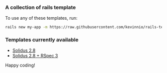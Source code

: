 ### A collection of rails template

To use any of these templates, run:

```bash
rails new my-app -m https://raw.githubusercontent.com/kevinnio/rails-templates/master/[template]
```

### Templates currently available

- [Solidus 2.8](https://raw.githubusercontent.com/kevinnio/rails-templates/master/solidus.rb)
- [Solidus 2.8 + RSpec 3](https://raw.githubusercontent.com/kevinnio/rails-templates/master/solidus+rspec.rb)

Happy coding!
